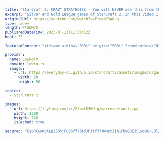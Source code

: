```yaml
---
title: "StarCraft 2: CRAZY STRATEGIES - You will NEVER see this from the Pro Gamers!"
excerpt: "Silver and Gold League games of StarCraft 2. In this video I cast two replays of SC2 games submitted by viewers. If you have an amazing game of StarCraft 2 you've recently played, you can submit to replays@lowko.tv and I might give commentary to your game next time! Support my work: https://patreon.com/lowkotv"
originalUrl: https://youtube.com/watch?v=FtowtK3Wd-g
type: video
length: PT56M7S
publishedDateTime: 2023-07-13T11:36:12Z
heat: 52

featuredContent: "<iframe width=\"800\" height=\"500\" frameborder=\"0\" src=\"https://www.youtube.com/embed/FtowtK3Wd-g\" allow=\"accelerometer; autoplay; encrypted-media; gyroscope; picture-in-picture\" allowfullscreen></iframe>"

provider:
  name: LowkoTV
  domain: lowko.tv
  images:
    - url: https://everyday-cc.github.io/starcraft2/assets/images/organizations/lowko.tv-50x50.jpg
      width: 50
      height: 50

topics:
  - StarCraft 2

images:
  - url: https://i.ytimg.com/vi/FtowtK3Wd-g/maxresdefault.jpg
    width: 1280
    height: 720
    isCached: true

secured: "EspRCwp6gALpZ50SjFL66ff76IdJPiif3T3NMetIjb1FkyQ0E3SuwdUG+L8l266T6g5V7V6XKkS4juMHFc7Oyx00Si25bJQdp0FYb3DNqpVbsJCxo9MeME6DIwO3exZnRzRd7FZqlTM9EZxXJdGg9Jv0TEXHMSAejtNWsDNqwtcH5YURbWHx809YXX84kO8Zh+w6k0l5ZuH8NU2Qd0Ui2tp/TVFAY6hbbSm6fNVzguQ0nu6FlhVC06HA+8KlqVrSZapTaAW8cpzIP7C+jmQixSFUz7YrIQDvE7TXLF0vaGc+qhYagFfuhFDJ9/oO9mQIvo79C6uEpowj7yW771WTFlK4LtjMQI6UUK+lLPP4LdyuDTkurvQ9Z2ziCsYbZ32aL83ch2VjpSchhW62upMYj9iiiMHAevLWrUnT5MR+RJo=;VrX+Xjl6Xo+DTidwXWCcjw=="
---
```


